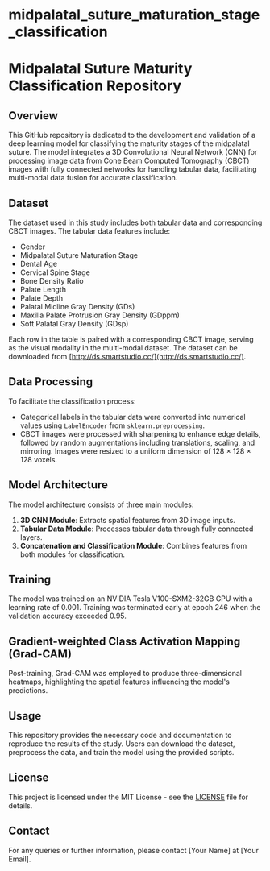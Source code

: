 # midpalatal_suture_maturation_stage_classification

# Midpalatal Suture Maturity Classification Repository

## Overview

This GitHub repository is dedicated to the development and validation of a deep learning model for classifying the maturity stages of the midpalatal suture. The model integrates a 3D Convolutional Neural Network (CNN) for processing image data from Cone Beam Computed Tomography (CBCT) images with fully connected networks for handling tabular data, facilitating multi-modal data fusion for accurate classification.

## Dataset

The dataset used in this study includes both tabular data and corresponding CBCT images. The tabular data features include:
- Gender
- Midpalatal Suture Maturation Stage
- Dental Age
- Cervical Spine Stage
- Bone Density Ratio
- Palate Length
- Palate Depth
- Palatal Midline Gray Density (GDs)
- Maxilla Palate Protrusion Gray Density (GDppm)
- Soft Palatal Gray Density (GDsp)

Each row in the table is paired with a corresponding CBCT image, serving as the visual modality in the multi-modal dataset. The dataset can be downloaded from [http://ds.smartstudio.cc/](http://ds.smartstudio.cc/).

## Data Processing

To facilitate the classification process:
- Categorical labels in the tabular data were converted into numerical values using `LabelEncoder` from `sklearn.preprocessing`.
- CBCT images were processed with sharpening to enhance edge details, followed by random augmentations including translations, scaling, and mirroring. Images were resized to a uniform dimension of 128 × 128 × 128 voxels.

## Model Architecture

The model architecture consists of three main modules:
1. **3D CNN Module**: Extracts spatial features from 3D image inputs.
2. **Tabular Data Module**: Processes tabular data through fully connected layers.
3. **Concatenation and Classification Module**: Combines features from both modules for classification.

## Training

The model was trained on an NVIDIA Tesla V100-SXM2-32GB GPU with a learning rate of 0.001. Training was terminated early at epoch 246 when the validation accuracy exceeded 0.95.

## Gradient-weighted Class Activation Mapping (Grad-CAM)

Post-training, Grad-CAM was employed to produce three-dimensional heatmaps, highlighting the spatial features influencing the model's predictions.

## Usage

This repository provides the necessary code and documentation to reproduce the results of the study. Users can download the dataset, preprocess the data, and train the model using the provided scripts.

## License

This project is licensed under the MIT License - see the [LICENSE](LICENSE) file for details.

## Contact

For any queries or further information, please contact [Your Name] at [Your Email].
